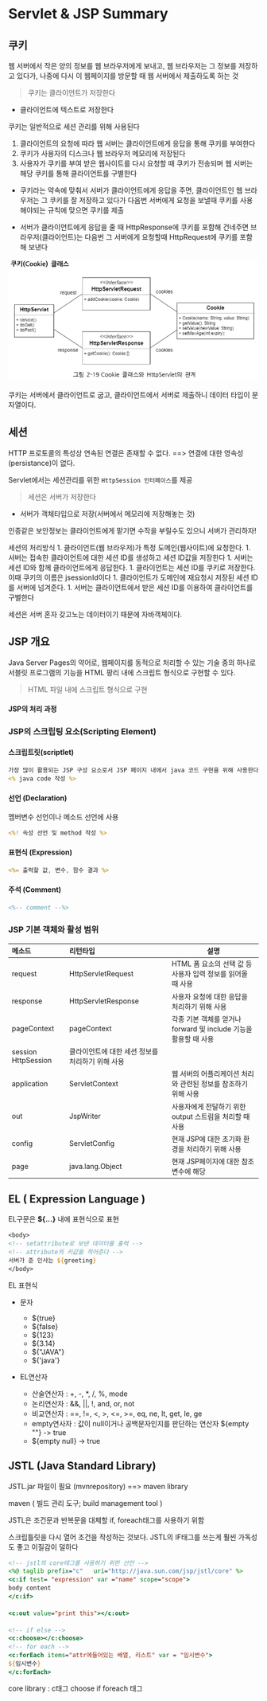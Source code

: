 # Servlet & JSP Summary

## 쿠키
웹 서버에서 작은 양의 정보를 웹 브라우저에게 보내고, 웹 브라우저는 그 정보를 저장하고 있다가, 나중에 다시 이 웹페이지를 방문할 때 웹 서버에서 제출하도록 하는 것

> 쿠키는 클라이언트가 저장한다
- 클라이언트에 텍스트로 저장한다

쿠키는 일반적으로 세션 관리를 위해 사용된다

1. 클라이언트의 요청에 따라 웹 서버는 클라이언트에게 응답을 통해 쿠키를 부여한다
1. 쿠키가 사용자의 디스크나 웹 브라우저 메모리에 저장된다
1. 사용자가 쿠키를 부여 받은 웹사이트를 다시 요청할 때 쿠키가 전송되며 웹 서버는 해당 쿠키를 통해 클라이언트를 구별한다

- 쿠키라는 약속에 맞춰서 서버가 클라이언트에게 응답을 주면, 클라이언트인 웹 브라우저는 그 쿠키를 잘 저장하고 있다가 다음번 서버에게 요청을 보낼때 쿠키를 사용해야되는 규칙에 맞으면 쿠키를 제출

- 서버가 클라이언트에게 응답을 줄 때 HttpResponse에 쿠키를 포함해 건네주면 브라우저(클라이언트)는 다음번 그 서버에게 요청할때 HttpRequest에 쿠키를 포함해 보낸다

![cookie class](./img/cookie_class.png)

쿠키는 서버에서 클라이언트로 굽고, 클라이언트에서 서버로 제출하니 데이터 타입이 문자열이다.

## 세션

HTTP 프로토콜의 특성상 연속된 연결은 존재할 수 없다. ==> 연결에 대한 영속성(persistance)이 없다.

Servlet에서는 세션관리를 위한 ```HttpSession 인터페이스```를 제공

> 세션은 서버가 저장한다
- 서버가 객체타입으로 저장(서버에서 메모리에 저장해놓는 것)

인증같은 보안정보는 클라이언트에게 맡기면 수작을 부릴수도 있으니 서버가 관리하자!

세션의 처리방식
    1. 클라이언트(웹 브라우저)가 특정 도메인(웹사이트)에 요청한다.
    1. 서버는 접속한 클라이언트에 대한 세션 ID를 생성하고 세션 ID값을 저장한다
    1. 서버는 세션 ID와 함께 클라이언트에게 응답한다.
    1. 클라이언트는 세션 ID를 쿠키로 저장한다. 이때 쿠키의 이름은 jsessionId이다
    1. 클라이언트가 도메인에 재요청시 저장된 세션 ID를 서버에 넘겨준다.
    1. 서버는 클라이언트에서 받은 세션 ID를 이용하여 클라이언트를 구별한다

세션은 서버 혼자 갖고노는 데이터이기 때문에 자바객체이다.

## JSP 개요
Java Server Pages의 약어로, 웹페이지를 동적으로 처리할 수 있는 기술 중의 하나로 서블릿 프로그램의 기능을 HTML 팡리 내에 스크립트 형식으로 구현할 수 있다.
> HTML 파일 내에 스크립트 형식으로 구현

#### JSP의 처리 과정

### JSP의 스크립팅 요소(Scripting Element)
#### 스크립트릿(scriptlet)
```jsp
가장 많이 활용되는 JSP 구성 요소로서 JSP 페이지 내에서 java 코드 구현을 위해 사용한다
<% java code 작성 %>
```
#### 선언 (Declaration)
멤버변수 선언이나 메소드 선언에 사용
```jsp
<%! 속성 선언 및 method 작성 %>
```

#### 표현식 (Expression)
```jsp
<%= 출력할 값, 변수, 함수 결과 %>
```

#### 주석 (Comment)
```jsp
<%-- comment --%>
```

### JSP 기본 객체와 활성 범위
|메소드|리턴타입|설명|
|:--|:--|---|
|request|HttpServletRequest|HTML 폼 요소의 선택 값 등 사용자 입력 정보를 읽어올 때 사용|
|response|HttpServletResponse|사용자 요청에 대한 응답을 처리하기 위해 사용|
|pageContext|pageContext|각종 기본 객체를 얻거나 forward 및 include 기능을 활용할 때 사용|
|session HttpSession|클라이언트에 대한 세션 정보를 처리하기 위해 사용|
|application|ServletContext|웹 서버의 어플리케이션 처리와 관련된 정보를 참조하기 위해 사용|
|out|JspWriter|사용자에게 전달하기 위한 output 스트림을 처리할 때 사용|
|config|ServletConfig|현재 JSP에 대한 초기화 환경을 처리하기 위해 사용|
|page|java.lang.Object|현재 JSP페이지에 대한 참조 변수에 해당|


## EL ( Expression Language )

EL구문은 **${...}** 내에 표현식으로 표현

```jsp
<body>
<!-- setattribute로 보낸 데이터를 출력 -->
<!-- attribute의 키값을 적어준다 -->
서버가 준 인사는 ${greeting}
</body>
```
EL 표현식
- 문자
    - ${true}
    - ${false}
    - ${123}
    - ${3.14}
    - ${"JAVA"}
    - ${'java'}

- EL연산자
    - 산술연산자 : +, -, *, /, %, mode
    - 논리연산자 : &&, ||, !, and, or, not
    - 비교연산자 : ==, !=, <, >, <=, >=, eq, ne, lt, get, le, ge
    - empty연사자 : 값이 null이거나 공백문자인지를 판단하는 연산자 ${empty ""} -> true
    - ${empty null} -> true


## JSTL (Java Standard Library)
JSTL.jar 파일이 필요 (mvnrepository) ==> maven library

maven ( 빌드 관리 도구; build management tool )

JSTL은 조건문과 반복문을 대체할 if, foreach태그를 사용하기 위함

스크립틀릿을 다시 열어 조건을 작성하는 것보다. JSTL의 IF태그를 쓰는게 훨씬 가독성도 좋고 이질감이 덜하다
```jsp
<!-- jstl의 core태그를 사용하기 위한 선언 -->
<%@ taglib prefix="c"   uri="http://java.sun.com/jsp/jstl/core" %>
<c:if test= "expression" var ="name" scope="scope">
body content
</c:if>

<c:out value="print this"></c:out>

<!-- if else -->
<c:choose></c:choose>
<!-- for each -->
<c:forEach items="attr에들어있는 배열, 리스트" var = "임시변수">
${임시변수}
</c:forEach>
```

core library : c태그
choose if foreach 태그